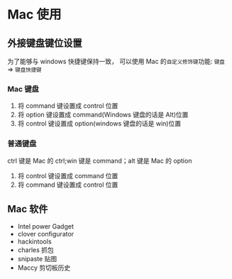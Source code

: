 # Mac 使用

## 外接键盘键位设置

为了能够与 windows 快捷键保持一致， 可以使用 Mac 的`自定义修饰键`功能: `键盘` => `键盘快捷键`

### Mac 键盘

1. 将 command 键设置成 control 位置
2. 将 option 键设置成 command(Windows 键盘的话是 Alt)位置
3. 将 control 键设置成 option(windows 键盘的话是 win)位置

### 普通键盘

ctrl 键是 Mac 的 ctrl;win 键是 command；alt 键是 Mac 的 option

1. 将 control 键设置成 command 位置
2. 将 command 键设置成 control 位置

## Mac 软件

- Intel power Gadget
- clover configurator
- hackintools
- charles 抓包
- snipaste 贴图
- Maccy 剪切板历史